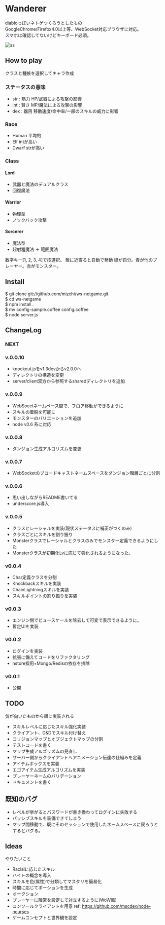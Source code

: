 # Wanderer #

diabloっぽいネトゲつくろうとしたもの  
GoogleChrome/Firefox4.0以上等、WebSocket対応ブラウザに対応。  
スマホは確認してないけどキーボード必須。  

![ss](https://github.com/mizchi/ws-netgame/raw/master/doc/ss2.jpg "ss")

## How to play ##
クラスと種族を選択してキャラ作成  

### ステータスの意味
* str : 筋力 HP/武器による攻撃の影響
* int : 賢さ MP/魔法による攻撃の影響
* dex : 器用 移動速度/命中率/一部のスキルの威力に影響

### Race ###

* Human 平均的 
* Elf   intが高い
* Dwarf strが高い

### Class ###
#### Lord
* 武器と魔法のデュアルクラス
* 回復魔法

#### Warrior
* 物理型
* ノックバック攻撃

#### Sorcerer 
* 魔法型
* 超射程魔法 ＋ 範囲魔法

数字キー[1, 2, 3, 4]で技選択。
敵に近寄ると自動で発動
緑が自分。青が他のプレーヤー。赤がモンスター。

## Install ##
$ git clone git://github.com/mizchi/ws-netgame.git  
$ cd ws-netgame  
$ npm install .  
$ mv config-sample.coffee config.coffee  
$ node server.js  

## ChangeLog ##

### NEXT

### v.0.0.10
* knockout.jsをv1.3devからv2.0.0へ
* ディレクトリの構造を変更
* server/client双方から参照するsharedディレクトリを追加

### v.0.0.9 
* WebSocetネームペース間で、フロア移動ができるように
* スキルの着脱を可能に
* モンスターのバリエーションを追加
* node v0.6 系に対応

### v.0.0.8 
* ダンジョン生成アルゴリズムを変更

### v.0.0.7 
* WebSocketのブロードキャストネームスペースをダンジョン階層ごとに分割

### v.0.0.6 
* 思い出しながらREADME書いてる
* underscore.js導入

### v.0.0.5
* クラスとレーシャルを実装(現状ステータスに補正がつくのみ)
* クラスごとにスキルを割り振り
* Monsterクラスでレーシャルとクラスのみでモンスター定義できるようにした
* Monsterクラスが初期化Lvに応じて強化されるようになった。

### v0.0.4
* Char定義クラスを分割
* Knockbackスキルを実装
* ChainLightningスキルを実装
* スキルポイントの割り振りを実装

### v0.0.3 
* エンジン側でビュースケールを除去して可変で表示できるように。
* 暫定UIを実装

### v0.0.2
* ログインを実装
* 拡張に備えてコードをリファクタリング
* nstore採用+Mongo/Redisの依存を排除

### v0.0.1
* 公開

## TODO ##
気が向いたものから順に実装される

* スキルレベルに応じたスキル強化実装
* クライアント、D&Dでスキル付け替え
* コリジョンマップとオブジェクトマップの分割
* テストコードを書く
* マップ生成アルゴリズムの見直し
* サーバー側からクライアントへアニメーション伝達の仕組みを定義
* アイテムボックスを実装
* エゴアイテム生成アルゴリズムを実装
* プレーヤーネームのバリデーション
* ドキュメントを書く


## 既知のバグ ##
* レベルが挙がるとパスワードが書き換わってログインに失敗する
* パッシブスキルを装備できてしまう
* マップ間移動で、既にそのセッションで使用したネームスペースに戻ろうとするとバグる。


## Ideas ##
やりたいこと  

* Racialに応じたスキル
* ハイトの概念を導入
* スキルを色(属性)で分類してマスタリを簡易化
* 時間に応じてポーションを生成
* オークション
* プレーヤーに陣営を設定して対立するように(WoW風)
* コンソールクライアントを用意 ref: https://github.com/mscdex/node-ncurses
* ゲームコンセプトと世界観を設定